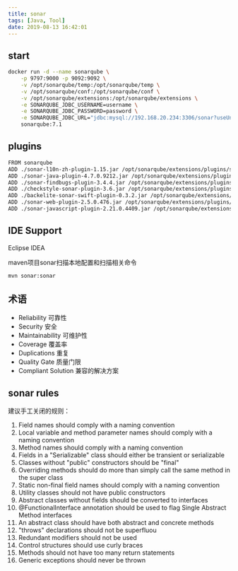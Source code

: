 ```yaml
---
title: sonar
tags: [Java, Tool]
date: 2019-08-13 16:42:01
---
```


## start
```sh
docker run -d --name sonarqube \
    -p 9797:9000 -p 9092:9092 \
    -v /opt/sonarqube/temp:/opt/sonarqube/temp \
    -v /opt/sonarqube/conf:/opt/sonarqube/conf \
    -v /opt/sonarqube/extensions:/opt/sonarqube/extensions \
    -e SONARQUBE_JDBC_USERNAME=username \
    -e SONARQUBE_JDBC_PASSWORD=password \
    -e SONARQUBE_JDBC_URL="jdbc:mysql://192.168.20.234:3306/sonar?useUnicode=true&characterEncoding=utf8" \
    sonarqube:7.1
```

## plugins
```sh
FROM sonarqube
ADD ./sonar-l10n-zh-plugin-1.15.jar /opt/sonarqube/extensions/plugins/sonar-l10n-zh-plugin-1.15.jar
ADD ./sonar-java-plugin-4.7.0.9212.jar /opt/sonarqube/extensions/plugins/sonar-java-plugin-4.7.0.9212.jar
ADD ./sonar-findbugs-plugin-3.4.4.jar /opt/sonarqube/extensions/plugins/sonar-findbugs-plugin-3.4.4.jar
ADD ./checkstyle-sonar-plugin-3.6.jar /opt/sonarqube/extensions/plugins/checkstyle-sonar-plugin-3.6.jar
ADD ./backelite-sonar-swift-plugin-0.3.2.jar /opt/sonarqube/extensions/plugins/backelite-sonar-swift-plugin-0.3.2.jar
ADD ./sonar-web-plugin-2.5.0.476.jar /opt/sonarqube/extensions/plugins/sonar-web-plugin-2.5.0.476.jar
ADD ./sonar-javascript-plugin-2.21.0.4409.jar /opt/sonarqube/extensions/plugins/sonar-javascript-plugin-2.21.0.4409.jar
```

## IDE Support
Eclipse
IDEA

maven项目sonar扫描本地配置和扫描相关命令
```
mvn sonar:sonar
```

## 术语
- Reliability 可靠性
- Security 安全
- Maintainability 可维护性
- Coverage 覆盖率
- Duplications 重复
- Quality Gate 质量门限
- Compliant Solution 兼容的解决方案

## sonar rules
建议手工关闭的规则：
1. Field names should comply with a naming convention
2. Local variable and method parameter names should comply with a naming convention
3. Method names should comply with a naming convention
4. Fields in a "Serializable" class should either be transient or serializable
5. Classes without "public" constructors should be "final"
6. Overriding methods should do more than simply call the same method in the super class
7. Static non-final field names should comply with a naming convention
8. Utility classes should not have public constructors
9. Abstract classes without fields should be converted to interfaces
10. @FunctionalInterface annotation should be used to flag Single Abstract Method interfaces
11. An abstract class should have both abstract and concrete methods
12. "throws" declarations should not be superfluou
13. Redundant modifiers should not be used
14. Control structures should use curly braces
15. Methods should not have too many return statements
16. Generic exceptions should never be thrown